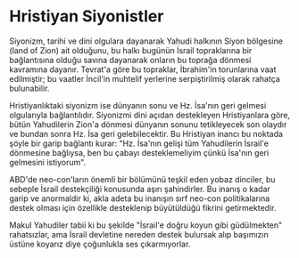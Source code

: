 # Hristiyan Siyonistler

Siyonizm, tarihi ve dini olgulara dayanarak Yahudi halkının Siyon
bölgesine (land of Zion) ait olduğunu, bu halkı bugünün İsrail
topraklarına bir bağlantısına olduğu savına dayanarak onların bu
toprağa dönmesi kavramına dayanır. Tevrat'a göre bu topraklar,
İbrahim'in torunlarına vaat edilmiştir; bu vaatler İncil'in muhtelif
yerlerine serpiştirilmiş olarak rahatça bulunabilir.

Hristiyanlıktaki siyonizm ise dünyanın sonu ve Hz. İsa'nın geri
gelmesi olgularıyla bağlantılıdır. Siyonizmi dini açıdan destekleyen
Hristiyanlara göre, bütün Yahudilerin Zion'a dönmesi dünyanın sonunu
tetikleyecek son olaydır ve bundan sonra Hz. İsa geri
gelebilecektir. Bu Hristiyan inancı bu noktada şöyle bir garip
bağlantı kurar: "Hz. İsa'nın gelişi tüm Yahudilerin İsrail'e dönmesine
bağlıysa, ben bu çabayı desteklemeliyim çünkü İsa'nın geri gelmesini
istiyorum".

ABD'de neo-con'ların önemli bir bölümünü teşkil eden yobaz dinciler,
bu sebeple İsrail destekçiliği konusunda aşırı şahindirler. Bu inanış
o kadar garip ve anormaldir ki, akla adeta bu inanışın sırf neo-con
politikalarına destek olması için özellikle desteklenip büyütüldüğü
fikrini getirmektedir.

Makul Yahudiler tabii ki bu şekilde "İsrail'e doğru koyun gibi
güdülmekten" rahatsızlar, ama İsrail devletine nereden destek bulursak
alıp başımızın üstüne koyarız diye çoğunlukla ses çıkarmıyorlar.
